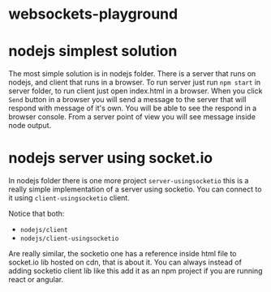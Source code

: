 # websockets-playground

# nodejs simplest solution 

The most simple solution is in nodejs folder. There is a server that runs on nodejs, and client that runs in a browser. To run server just run `npm start` in server folder, to run client just open index.html in a browser. When you click `Send` button in a browser you will send a message to the server that will respond with message of it's own. You will be able to see the respond in a browser console. From a server point of view you will see message inside node output.  

# nodejs server using socket.io

In nodejs folder there is one more project `server-usingsocketio` this is a really simple implementation of a server using socketio. You can connect to it using `client-usingsocketio` client.

Notice that both:
* `nodejs/client`
* `nodejs/client-usingsocketio`

Are really similar, the socketio one has a reference inside html file to socket.io lib hosted on cdn, that is about it. You can always instead of adding socketio client lib like this add it as an npm project if you are running react or angular.  